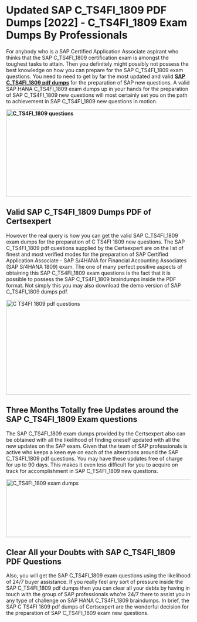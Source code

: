 <h1><strong>Updated SAP C_TS4FI_1809 PDF Dumps [2022] - C_TS4FI_1809 Exam Dumps By Professionals&nbsp;</strong></h1>
<p><span style="font-weight: 400;">For anybody who is a SAP Certified Application Associate aspirant who thinks that the SAP C_TS4FI_1809 certification exam is amongst the toughest tasks to attain. Then you definitely might possibly not possess the best knowledge on how you can prepare for the SAP C_TS4FI_1809 exam questions. You need to need to get by far the most updated and valid <strong><a href="https://www.certsexpert.com/C_TS4FI_1809-pdf-questions.html">SAP C_TS4FI_1809 pdf dumps</a></strong> for the preparation of SAP new questions. A valid SAP HANA C_TS4FI_1809 exam dumps up in your hands for the preparation of SAP C_TS4FI_1809 new questions will most certainly set you on the path to achievement in SAP C_TS4FI_1809 new questions in motion.</span></p>
<p><span style="font-weight: 400;"><strong><img style="display: block; margin-left: auto; margin-right: auto;" src="https://i.ibb.co/QXh983F/73475278-2429792180625311-4586132736837681152-n.jpg" alt="C_TS4FI_1809 questions" width="632" height="238" /></strong></span></p>
<h2><strong>Valid SAP C_TS4FI_1809 Dumps PDF of Certsexpert</strong></h2>
<p><span style="font-weight: 400;">However the real query is how you can get the valid SAP C_TS4FI_1809 exam dumps for the preparation of C TS4FI 1809 new questions. The SAP C_TS4FI_1809 pdf questions supplied by the Certsexpert are on the list of finest and most verified modes for the preparation of SAP Certified Application Associate - SAP S/4HANA for Financial Accounting Associates (SAP S/4HANA 1809) exam. The one of many perfect positive aspects of obtaining this SAP C_TS4FI_1809 exam questions is the fact that it is possible to possess the SAP C_TS4FI_1809 braindumps inside the PDF format. Not simply this you may also download the demo version of SAP C_TS4FI_1809 dumps pdf.</span></p>
<p><span style="font-weight: 400;"><img style="display: block; margin-left: auto; margin-right: auto;" src="https://i.ibb.co/Jd8hN2L/76714008-3182067705200142-8735104740007870464-n.jpg" alt="C TS4FI 1809 pdf questions" width="701" height="259" /></span></p>
<h2><strong>Three Months Totally free Updates around the SAP C_TS4FI_1809 Exam questions</strong></h2>
<p><span style="font-weight: 400;">The SAP C_TS4FI_1809 exam dumps provided by the Certsexpert also can be obtained with all the likelihood of finding oneself updated with all the new updates on the SAP exam. Given that the team of SAP professionals is active who keeps a keen eye on each of the alterations around the SAP C_TS4FI_1809 pdf questions. You may have these updates free of charge for up to 90 days. This makes it even less difficult for you to acquire on track for accomplishment in SAP C_TS4FI_1809 new questions.</span></p>
<p><span style="font-weight: 400;"><a href="https://www.certsexpert.com/C_TS4FI_1809-pdf-questions.html"><img style="display: block; margin-left: auto; margin-right: auto;" src="https://i.ibb.co/TMnKrkJ/75398236-424489711531572-5064688549987614720-n.jpg" alt="C_TS4FI_1809 exam dumps" width="714" height="158" /></a></span></p>
<h2><strong>Clear All your Doubts with SAP C_TS4FI_1809 PDF Questions</strong></h2>
<p>Also, you will get the SAP C_TS4FI_1809 exam questions using the likelihood of 24/7 buyer assistance. If you really feel any sort of pressure inside the SAP C_TS4FI_1809 pdf dumps then you can clear all your debts by having in touch with the group of SAP professionals who're 24/7 there to assist you in any type of challenge on SAP HANA C_TS4FI_1809 braindumps. In brief, the SAP C TS4FI 1809 pdf dumps of Certsexpert are the wonderful decision for the preparation of SAP C_TS4FI_1809 exam new questions.</p>
